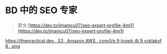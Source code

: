 # BD 中的 SEO 专家

> 原文:[https://dev.to/imamcu07/seo-expert-profile-4mi1](https://dev.to/imamcu07/seo-expert-profile-4mi1)

[https://thepractical dev . S3 . Amazon AWS . com/I/q 9 jicpph 4t 9 xvklakxf 8 . png](https://thepracticaldev.s3.amazonaws.com/i/q9jicpph4t9xvklakxf8.png)